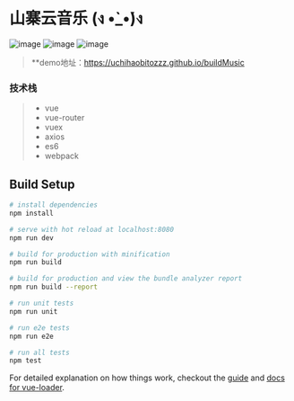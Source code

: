 # 山寨云音乐 (ง •̀_•́)ง

![image](https://github.com/UchihaObitoZzz/CloudMusic-vue/blob/master/demo1.png)
![image](https://github.com/UchihaObitoZzz/CloudMusic-vue/blob/master/demo2.png)
![image](https://github.com/UchihaObitoZzz/CloudMusic-vue/blob/master/demo3.png)

> **demo地址：https://uchihaobitozzz.github.io/buildMusic

### 技术栈

> * vue
> * vue-router
> * vuex
> * axios
> * es6
> * webpack

## Build Setup

``` bash
# install dependencies
npm install

# serve with hot reload at localhost:8080
npm run dev

# build for production with minification
npm run build

# build for production and view the bundle analyzer report
npm run build --report

# run unit tests
npm run unit

# run e2e tests
npm run e2e

# run all tests
npm test
```

For detailed explanation on how things work, checkout the [guide](http://vuejs-templates.github.io/webpack/) and [docs for vue-loader](http://vuejs.github.io/vue-loader).
